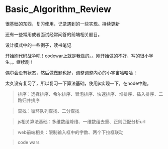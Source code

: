 Basic_Algorithm_Review
======================

很基础的东西，复习使用，记录遇到的一些实现。持续更新

还有一些常用或者面试经常问答的前端相关题目。

设计模式中的一些例子，读书笔记

开始刷代码战争吧！codewar上就是我做的。。刚开始做的不好，写的很小学生。。继续刷！

偶尔会没有状态，然后做做题也好，调整调整内心的小宇宙哈哈哈！

太久没有复习了，所以复习一下算法基础，使用js实现一下，在node中跑。

>排序：选择排序、希尔排序、冒泡排序、快速排序、堆排序、插入排序、二路归并排序

>查找：循环队列查找、二分查找

>js相关算法基础：多维数组降维、一维数组去重、正则匹配分析url

>web前端相关：限制输入框中的字数、两个下拉框联动

> code wars

